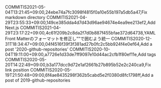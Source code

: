 COMMITIS2021-05-04T13:21:45+09:00,24ebe74a7fc3098f4815f0a10e55b197a5db5a47,Fix markdown directory
COMMITIS2021-04-29T23:55:33+09:00,149ce385dda4d7d43d96ae94674e4ea9ee213ef2,Add Next.js
COMMITIS2021-04-29T23:17:22+09:00,4c61f209b2c8da2f7d0b887f455bfae372d64738,YAML Front Matterのフォーマットを修正し""で囲むよう統一
COMMITIS2020-12-31T18:34:47+09:00,04f4516f39f3f381ad27b0fc2c5bb924f4e0ef64,Add a post '2020-github-repositories'
COMMITIS2020-10-04T19:11:00+09:00,a7726e1d33de7ff9097e10d44ac2cfb1f80ef11e,Add tags
COMMITIS2020-05-20T14:22:49+09:00,b3a177dcc9d72e1af2661b27b895b52e2c240ca9,Fix link position
COMMITIS2020-05-19T21:50:48+09:00,6f4ae8435298f362b5cabd5e2f0380d8fc1798ff,Add a post of 2019-github-repositories

